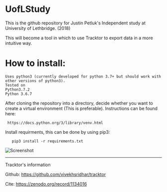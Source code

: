 # UofLStudy
This is the github repository for Justin Petluk's Independent study at University of Lethbridge. (2018)

This will become a tool in which to use Tracktor to export data in a more intuitive way.

# How to install:


    Uses python3 (currently developed for python 3.7+ but should work with other versions of python3).
    Tested on
    Python3.7.2
    Python 3.6.7

After cloning the repository into a directory, decide whether you want to create a virtual environment (This is preferable). Instructions can be found here: 

     https://docs.python.org/3/library/venv.html

Install requirments, this can be done by using pip3: 
       
       pip3 install -r requirements.txt


![Screenshot]( https://github.com/hobbitsyfeet/UofLStudy/blob/master/docs/tracktor.PNG)
_________________________________________________
Tracktor's information

Github: https://github.com/vivekhsridhar/tracktor

Cite: https://zenodo.org/record/1134016
